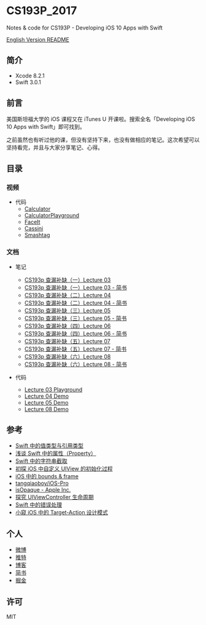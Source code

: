 # CS193P_2017

Notes &amp; code for CS193P - Developing iOS 10 Apps with Swift

[English Version README](README.md)

## 简介

- Xcode 8.2.1
- Swift 3.0.1

## 前言

美国斯坦福大学的 iOS 课程又在 iTunes U 开课啦。搜索全名「Developing iOS 10 Apps with Swift」即可找到。

之前虽然也有听过他的课，但没有坚持下来，也没有做相应的笔记。这次希望可以坚持看完，并且与大家分享笔记、心得。

## 目录

### 视频

- 代码
  - [Calculator](/Calculator/)
  - [CalculatorPlayground](/CalculatorPlayground.playground/)
  - [FaceIt](/FaceIt)
  - [Cassini](/Cassini)
  - [Smashtag](/Smashtag)

### 文档

- 笔记
  - [CS193p 查漏补缺（一）Lecture 03](/Lecture03/)
  - [CS193p 查漏补缺（一）Lecture 03 - 简书](http://www.jianshu.com/p/95cb7f051792)
  - [CS193p 查漏补缺（二）Lecture 04](/Lecture04/)
  - [CS193p 查漏补缺（二）Lecture 04 - 简书](http://www.jianshu.com/p/b850e8d99316)
  - [CS193p 查漏补缺（三）Lecture 05](/Lecture05/)
  - [CS193p 查漏补缺（三）Lecture 05 - 简书](http://www.jianshu.com/p/7664bf96fe3d)
  - [CS193p 查漏补缺（四）Lecture 06](/Lecture06/)
  - [CS193p 查漏补缺（四）Lecture 06 - 简书](http://www.jianshu.com/p/e481c69db305)
  - [CS193p 查漏补缺（五）Lecture 07](/Lecture07/)
  - [CS193p 查漏补缺（五）Lecture 07 - 简书](http://www.jianshu.com/p/4c0194f149d0)
  - [CS193p 查漏补缺（六）Lecture 08](/Lecture08/)
  - [CS193p 查漏补缺（六）Lecture 08 - 简书](http://www.jianshu.com/p/d5f5b8e52a01)

- 代码
  - [Lecture 03 Playground](/Lecture03/)
  - [Lecture 04 Demo](/Lecture04/)
  - [Lecture 05 Demo](/Lecture05/)
  - [Lecture 08 Demo](/Lecture08/)

## 参考

- [Swift 中的值类型与引用类型](http://www.jianshu.com/p/ba12b64f6350)
- [浅谈 Swift 中的属性（Property）](http://www.jianshu.com/p/fe60f5bafab3)
- [Swift 中的字符串截取](http://www.jianshu.com/p/94310202ba1b)
- [初探 iOS 中自定义 UIView 的初始化过程](http://www.jianshu.com/p/bfea8efee664)
- [iOS 中的 bounds & frame](http://www.jianshu.com/p/edb2ae03115c)
- [tangqiaoboy/iOS-Pro](https://github.com/tangqiaoboy/iOS-Pro)
- [isOpaque - Apple Inc.](https://developer.apple.com/reference/uikit/uiview/1622622-isopaque)
- [探究 UIViewController 生命周期](http://www.jianshu.com/p/9d3d95e1ef5a)
- [Swift 中的错误处理](http://www.jianshu.com/p/16bfad50c39a)
- [小窥 iOS 中的 Target-Action 设计模式](http://www.jianshu.com/p/b00056fac0a8)

## 个人

- [微博](http://weibo.com/u/1798410923)
- [推特](https://twitter.com/mmdadao)
- [博客](http://maimieng.com)
- [简书](http://www.jianshu.com/u/b88081164fe8)
- [掘金](https://juejin.im/user/576a484d1532bc006046d078)

## 许可

MIT
